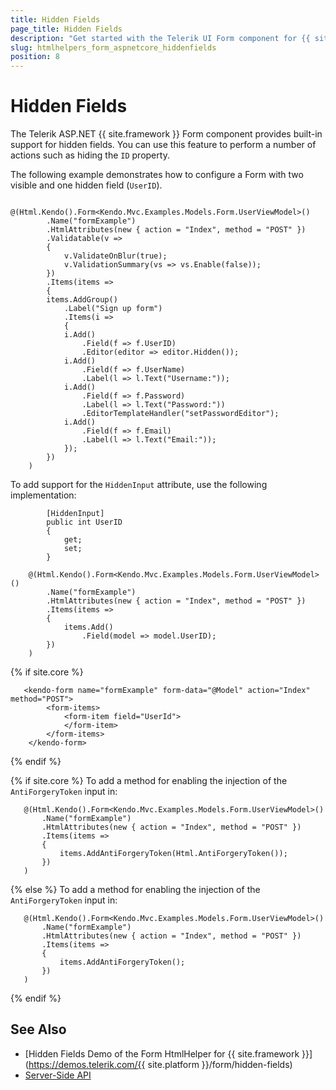 ```yaml
---
title: Hidden Fields
page_title: Hidden Fields
description: "Get started with the Telerik UI Form component for {{ site.framework }} and learn how to set hidden fields."
slug: htmlhelpers_form_aspnetcore_hiddenfields
position: 8
---
```


# Hidden Fields

The Telerik ASP.NET {{ site.framework }} Form component provides built-in support for hidden fields. You can use this feature to perform a number of actions such as hiding the `ID` property.

The following example demonstrates how to configure a Form with two visible and one hidden field (`UserID`).

```HtmlHelper
       @(Html.Kendo().Form<Kendo.Mvc.Examples.Models.Form.UserViewModel>()
        .Name("formExample")
        .HtmlAttributes(new { action = "Index", method = "POST" })
        .Validatable(v =>
        {
            v.ValidateOnBlur(true);
            v.ValidationSummary(vs => vs.Enable(false));
        })
        .Items(items =>
        {
        items.AddGroup()
            .Label("Sign up form")
            .Items(i =>
            {
            i.Add()
                .Field(f => f.UserID)
                .Editor(editor => editor.Hidden());
            i.Add()
                .Field(f => f.UserName)
                .Label(l => l.Text("Username:"));
            i.Add()
                .Field(f => f.Password)
                .Label(l => l.Text("Password:"))
                .EditorTemplateHandler("setPasswordEditor");
            i.Add()
                .Field(f => f.Email)
                .Label(l => l.Text("Email:"));
            });
        })
    )
```

To add support for the `HiddenInput` attribute, use the following implementation:

```Model
        [HiddenInput]
        public int UserID
        {
            get;
            set;
        }
```

```HtmlHelper
    @(Html.Kendo().Form<Kendo.Mvc.Examples.Models.Form.UserViewModel>()
        .Name("formExample")
        .HtmlAttributes(new { action = "Index", method = "POST" })
        .Items(items =>
        {
            items.Add()
                .Field(model => model.UserID);
        })
    )
```

{% if site.core %}
```TagHelper
   <kendo-form name="formExample" form-data="@Model" action="Index" method="POST">
        <form-items>
            <form-item field="UserId">
            </form-item>
        </form-items>
    </kendo-form>    
```
{% endif %}

{% if site.core %}
To add a method for enabling the injection of the `AntiForgeryToken` input in:

```HtmlHelper
   @(Html.Kendo().Form<Kendo.Mvc.Examples.Models.Form.UserViewModel>()
       .Name("formExample")
       .HtmlAttributes(new { action = "Index", method = "POST" })
       .Items(items =>
       {
           items.AddAntiForgeryToken(Html.AntiForgeryToken());
       })
   )
```
{% else %}
To add a method for enabling the injection of the `AntiForgeryToken` input in:

```Razor
   @(Html.Kendo().Form<Kendo.Mvc.Examples.Models.Form.UserViewModel>()
       .Name("formExample")
       .HtmlAttributes(new { action = "Index", method = "POST" })
       .Items(items =>
       {
           items.AddAntiForgeryToken();
       })
   )
```
{% endif %}

## See Also

* [Hidden Fields Demo of the Form HtmlHelper for {{ site.framework }}](https://demos.telerik.com/{{ site.platform }}/form/hidden-fields)
* [Server-Side API](/api/form)
